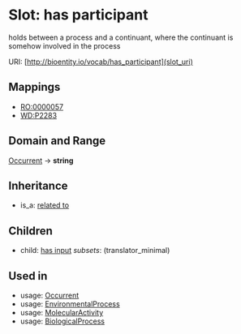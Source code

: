 # Slot: has participant


holds between a process and a continuant, where the continuant is somehow involved in the process

URI: [http://bioentity.io/vocab/has_participant](slot_uri)
## Mappings

 * [RO:0000057](http://purl.obolibrary.org/obo/RO_0000057)
 * [WD:P2283](http://purl.obolibrary.org/obo/WD_P2283)
## Domain and Range

[Occurrent](Occurrent.md) -> **string**
## Inheritance

 *  is_a: [related to](related_to.md)
## Children

 *  child: [has input](has_input.md) *subsets*: (translator_minimal)
## Used in

 *  usage: [Occurrent](Occurrent.md)
 *  usage: [EnvironmentalProcess](EnvironmentalProcess.md)
 *  usage: [MolecularActivity](MolecularActivity.md)
 *  usage: [BiologicalProcess](BiologicalProcess.md)
